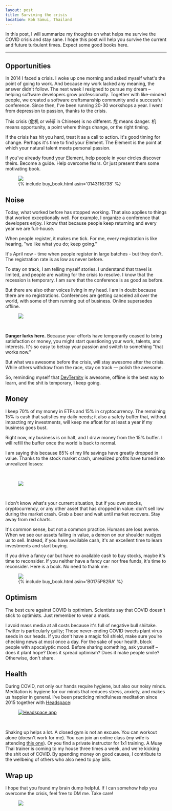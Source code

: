 ```yaml
---
layout: post
title: Surviving the crisis
location: Koh Samui, Thailand
---
```


In this post, I will summarize my thoughts on what helps me survive the COVID crisis and stay sane. I hope this post will help you survive the current and future turbulent times. Expect some good books here.

---

## Opportunities

In 2014 I faced a crisis. I woke up one morning and asked myself what's the point of going to work. And because my work lacked any meaning, the answer didn't follow. The next week I resigned to pursue my dream – helping software developers grow professionally. Together with like-minded people, we created a software craftsmanship community and a successful conference. Since then, I've been running 20-30 workshops a year. I went from depression to passion, thanks to the crisis. 

This crisis (危机 or wēijī in Chinese) is no different. 危 means danger. 机 means opportunity, a point where things change, or the right timing.

If the crisis has hit you hard, treat it as a call to action. It's good timing for change. Perhaps it's time to find your Element. The Element is the point at which your natural talent meets personal passion. 

If you've already found your Element, help people in your circles discover theirs. Become a guide. Help overcome fears. Or just present them some motivating book.

<figure>
<img src="/images/element.jpg">
<figcaption>
{% include buy_book.html asin='0143116738' %}
</figcaption>
</figure>

## Noise

Today, what worked before has stopped working. That also applies to things that worked exceptionally well. For example, I organize a conference that developers enjoy. I know that because people keep returning and every year we are full-house.

When people register, it makes me tick. For me, every registration is like hearing, "we like what you do; keep going."

It's April now - time when people register in large batches - but they don't. The registration rate is as low as never before.

To stay on track, I am telling myself stories. I understand that travel is limited, and people are waiting for the crisis to resolve. I know that the recession is temporary. I am sure that the conference is as good as before.

But there are also other voices living in my head. I am in doubt because there are no registrations. Conferences are getting canceled all over the world, with some of them running out of business. Online supersedes offline.

<figure>
<img src="/images/me_thai.jpg">
</figure>
<br>

**Danger lurks here.** Because your efforts have temporarily ceased to bring satisfaction or money, you might start questioning your work, talents, and interests. It's so easy to betray your passion and switch to something "that works now."

But what was awesome before the crisis, will stay awesome after the crisis. While others withdraw from the race, stay on track — polish the awesome.

So, reminding myself that [DevTernity](http://devternity.com/) is awesome, offline is the best way to learn, and the shit is temporary, I keep going.

## Money

I keep 70% of my money in ETFs and 15% in cryptocurrency. The remaining 15% is cash that satisfies my daily needs; it also a safety buffer that, without impacting my investments, will keep me afloat for at least a year if my business goes bust. 

Right now, my business is on halt, and I draw money from the 15% buffer. I will refill the buffer once the world is back to normal. 

I am saying this because 85% of my life savings have greatly dropped in value. Thanks to the stock market crash, unrealized profits have turned into unrealized losses:

<br>
<figure>
<img src="/images/stocks.png">
</figure>
<br>

I don't know what's your current situation, but if you own stocks, cryptocurrency, or any other asset that has dropped in value: don't sell low during the market crash. Grab a beer and wait until market recovers. Stay away from red charts.

It's common sense, but not a common practice. Humans are loss averse. When we see our assets falling in value, a demon on our shoulder nudges us to sell. Instead, if you have available cash, it's an excellent time to learn investments and start buying.

If you drive a fancy car but have no available cash to buy stocks, maybe it's time to reconsider. If you neither have a fancy car nor free funds, it's time to reconsider. Here is a book. No need to thank me:

<figure>
<img src="/images/richdad.jpg">
<figcaption>
{% include buy_book.html asin='B0175P82RA' %}
</figcaption>
</figure>

## Optimism

The best cure against COVID is optimism. Scientists say that COVID doesn't stick to optimists. Just remember to wear a mask.

I avoid mass media at all costs because it's full of negative bull shiitake. Twitter is particularly guilty; Those never-ending COVID tweets plant virus seeds in our heads. If you don't have a magic foil shield, make sure you're checking news at most once a day. For the sake of your health, block people with apocalyptic mood. Before sharing something, ask yourself – does it plant hope? Does it spread optimism? Does it make people smile? Otherwise, don't share.

## Health

During COVID, not only our hands require hygiene, but also our noisy minds. Meditation is hygiene for our minds that reduces stress, anxiety, and makes us happier in general. I've been practicing mindfulness meditation since 2015 together with [Headspace](https://www.headspace.com/):

<figure>
<a href="https://www.headspace.com/" rel="nofollow"><img src="/images/headspace.jpg" alt="Headspace app"></a>
</figure>
<br>

Shaking up helps a lot. A closed gym is not an excuse. You can workout alone (doesn't work for me). You can join an online class (my wife is attending [this one](https://www.instagram.com/bukrey.fit)). Or you find a private instructor for 1x1 training. A Muay Thai trainer is coming to my house three times a week, and we're kicking the shit out of COVID. By spending money on good causes, I contribute to the wellbeing of others who also need to pay bills.

## Wrap up

I hope that you found my brain dump helpful. If I can somehow help you overcome the crisis, feel free to DM me. Take care!

<figure>
<img src="/images/dog_drive.jpg">
</figure>